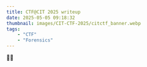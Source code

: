 ```yaml
---
title: CTF@CIT 2025 writeup
date: 2025-05-05 09:18:32
thumbnail: images/CIT-CTF-2025/citctf_banner.webp
tags:
    - "CTF"
    - "Forensics"
---
```


🍞✨